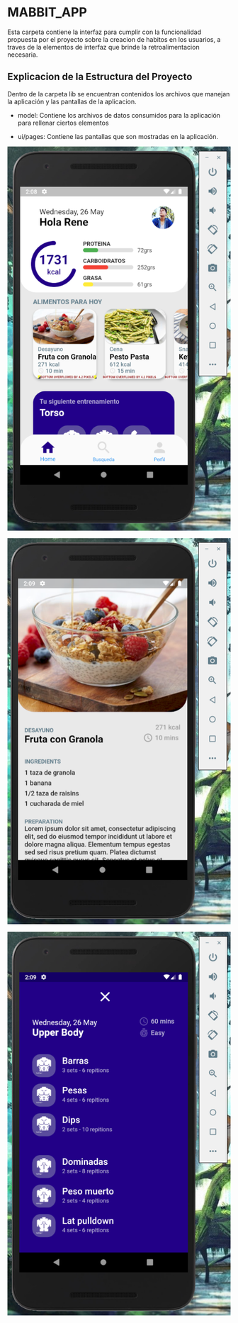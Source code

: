 # MABBIT_APP 
Esta carpeta contiene la interfaz para cumplir con la funcionalidad propuesta por el proyecto
sobre la creacion de habitos en los usuarios, a traves de la elementos de interfaz que brinde
la retroalimentacion necesaria.

## Explicacion de la Estructura del Proyecto
Dentro de la carpeta lib se encuentran contenidos los archivos que manejan la aplicación y
las pantallas de la aplicacion.

- model: Contiene los archivos de datos consumidos para la aplicación para rellenar ciertos
elementos

- ui/pages: Contiene las pantallas que son mostradas en la aplicación.

![mabbit_app](https://github.com/BetoMata/MABBIT/blob/main/Evidence/Ev1.PNG)

![mabbit_app](https://github.com/BetoMata/MABBIT/blob/main/Evidence/Ev2.PNG)

![mabbit_app](https://github.com/BetoMata/MABBIT/blob/main/Evidence/Ev3.PNG)